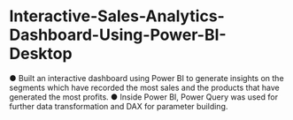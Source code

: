 # Interactive-Sales-Analytics-Dashboard-Using-Power-BI-Desktop
● Built an interactive dashboard using Power BI to generate insights on the segments which have recorded the 
most sales and the products that have generated the most profits. 
● Inside Power BI, Power Query was used for further data transformation and DAX for parameter building. 
